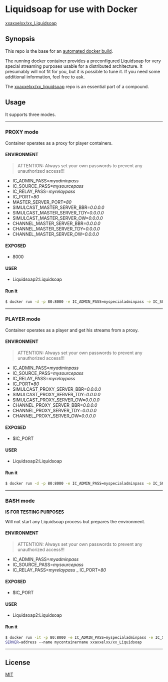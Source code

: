 # Liquidsoap for use with Docker

[xxaxxelxx/xx_Liquidsoap](https://index.docker.io/u/xxaxxelxx/xx_liquidsoap/)

## Synopsis
This repo is the base for an [automated docker build](https://hub.docker.com/r/xxaxxelxx/xx_Liquidsoap/).

The running docker container provides a preconfigured Liquidsoap for very special streaming purposes usable for a distributed architecture.
It presumably will not fit for you, but it is possible to tune it. If you need some additional information, feel free to ask.

The [xxaxxelxx/xx_liquidsoap](https://hub.docker.com/r/xxaxxelxx/xx_liquidsoap/) repo is an essential part of a compound.




## Usage






It supports three modes.

***
### PROXY mode
Container operates as a proxy for player containers.

#### ENVIRONMENT
> ATTENTION: Always set your own passwords to prevent any unauthorized access!!!

- IC_ADMIN_PASS=*myadminpass*
- IC_SOURCE_PASS=*mysourcepass*
- IC_RELAY_PASS=*myrelaypass*
- IC_PORT=*80*
- MASTER_SERVER_PORT=*80*
- SIMULCAST_MASTER_SERVER_BBR=*0.0.0.0*
- SIMULCAST_MASTER_SERVER_TDY=*0.0.0.0*
- SIMULCAST_MASTER_SERVER_OW=*0.0.0.0*
- CHANNEL_MASTER_SERVER_BBR=*0.0.0.0*
- CHANNEL_MASTER_SERVER_TDY=*0.0.0.0*
- CHANNEL_MASTER_SERVER_OW=*0.0.0.0*

#### EXPOSED
- 8000

#### USER
- Liquidsoap2:Liquidsoap

#### Run it
```bash
$ docker run -d -p 80:8000 -e IC_ADMIN_PASS=myspecialadminpass -e IC_SOURCE_PASS=*myspecialsourcepass -e IC_RELAY_PASS=*myspecialrelaypass -e SIMULCAST_MASTER_SERVER=address -e CHANNEL_MASTER_SERVER=address --name mycontainername xxaxxelxx/xx_Liquidsoap proxy
```
***

### PLAYER mode
Container operates as a player and get his streams from a proxy.

#### ENVIRONMENT
> ATTENTION: Always set your own passwords to prevent any unauthorized access!!!

- IC_ADMIN_PASS=*myadminpass*
- IC_SOURCE_PASS=*mysourcepass*
- IC_RELAY_PASS=*myrelaypass*
- IC_PORT=*80*
- SIMULCAST_PROXY_SERVER_BBR=*0.0.0.0*
- SIMULCAST_PROXY_SERVER_TDY=*0.0.0.0*
- SIMULCAST_PROXY_SERVER_OW=*0.0.0.0*
- CHANNEL_PROXY_SERVER_BBR=*0.0.0.0*
- CHANNEL_PROXY_SERVER_TDY=*0.0.0.0*
- CHANNEL_PROXY_SERVER_OW=*0.0.0.0*

#### EXPOSED
- $IC_PORT

#### USER
- Liquidsoap2:Liquidsoap

#### Run it
```bash
$ docker run -d -p 80:8000 -e IC_ADMIN_PASS=myspecialadminpass -e IC_SOURCE_PASS=*myspecialsourcepass -e IC_RELAY_PASS=*myspecialrelaypass --name mycontainername xxaxxelxx/xx_Liquidsoap player
```
***

### BASH mode
**IS FOR TESTING PURPOSES**

Will not start any Liquidsoap process but prepares the environment.

#### ENVIRONMENT
> ATTENTION: Always set your own passwords to prevent any unauthorized access!!!

- IC_ADMIN_PASS=*myadminpass*
- IC_SOURCE_PASS=*mysourcepass*
- IC_RELAY_PASS=*myrelaypass*
_ IC_PORT=*80*

#### EXPOSED
- $IC_PORT

#### USER
- Liquidsoap2:Liquidsoap

#### Run it
```bash
$ docker run -it -p 80:8000 -e IC_ADMIN_PASS=myspecialadminpass -e IC_SOURCE_PASS=*myspecialsourcepass -e IC_RELAY_PASS=*myspecialrelaypass -e SIMULCAST_PROXY_SERVER=address -e CHANNEL_PROXY_
SERVER=address --name mycontainername xxaxxelxx/xx_Liquidsoap
```
***

## License

[MIT](https://github.com/xxaxxelxx/xx_Liquidsoap/blob/master/LICENSE.md)


